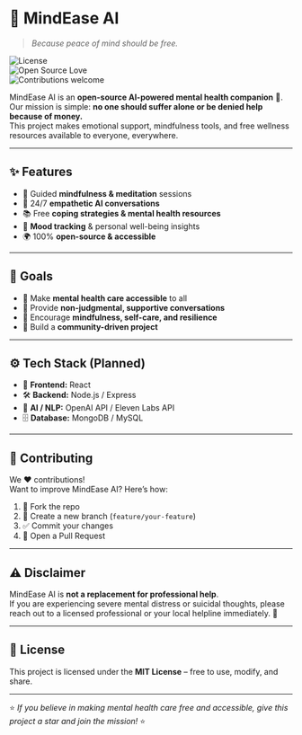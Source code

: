# 🌱 MindEase AI
> *Because peace of mind should be free.*

![License](https://img.shields.io/badge/License-MIT-green.svg)  
![Open Source Love](https://badges.frapsoft.com/os/v1/open-source.svg?v=103)  
![Contributions welcome](https://img.shields.io/badge/Contributions-Welcome-brightgreen.svg)  

MindEase AI is an **open-source AI-powered mental health companion** 💙.  
Our mission is simple: **no one should suffer alone or be denied help because of money.**  
This project makes emotional support, mindfulness tools, and free wellness resources available to everyone, everywhere.  

---

## ✨ Features
- 🧘 Guided **mindfulness & meditation** sessions  
- 💬 24/7 **empathetic AI conversations**  
- 📚 Free **coping strategies & mental health resources**  
- 🎯 **Mood tracking** & personal well-being insights  
- 🌍 100% **open-source & accessible**  

---

## 🚀 Goals
- 🌱 Make **mental health care accessible** to all  
- 💬 Provide **non-judgmental, supportive conversations**  
- 🧘 Encourage **mindfulness, self-care, and resilience**  
- 🤝 Build a **community-driven project**  

---

## ⚙️ Tech Stack (Planned)
- 🎨 **Frontend:** React  
- 🛠 **Backend:** Node.js / Express  
- 🤖 **AI / NLP:** OpenAI API / Eleven Labs API  
- 🗄 **Database:** MongoDB / MySQL  

---

## 🤝 Contributing
We ❤️ contributions!  
Want to improve MindEase AI? Here’s how:  

1. 🍴 Fork the repo  
2. 🌿 Create a new branch (`feature/your-feature`)  
3. ✅ Commit your changes  
4. 🔄 Open a Pull Request  

---

## ⚠️ Disclaimer
MindEase AI is **not a replacement for professional help**.  
If you are experiencing severe mental distress or suicidal thoughts, please reach out to a licensed professional or your local helpline immediately. 💙  

---

## 📜 License
This project is licensed under the **MIT License** – free to use, modify, and share.  

---

⭐ *If you believe in making mental health care free and accessible, give this project a star and join the mission!* ⭐
